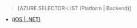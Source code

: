 > [AZURE.SELECTOR-LIST (Platform | Backend)]
- [(iOS | .NET)](../articles/app-service-mobile-dotnet-backend-ios-aad-sso-preview.md)
<!--- [(Windows 8.x Store C# | .NET)](../articles/mobile-services-windows-store-dotnet-adal-sso-authentication.md)-->
<!--- [(Xamarin.iOS | .NET)](../articles/mobile-services-dotnet-backend-xamarin-ios-adal-sso-authentication.md)-->

<!---HONumber=July15_HO4-->
